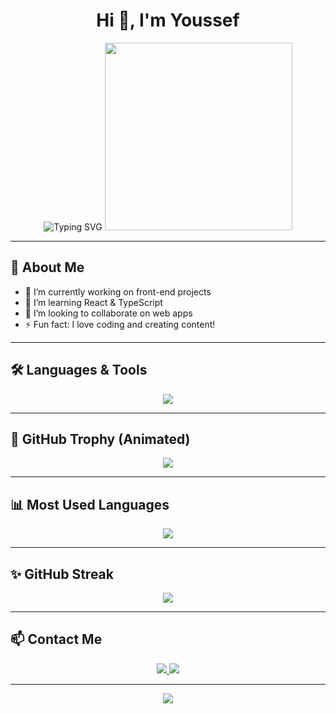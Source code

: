 <div align="center">

  <h1>Hi 👋, I'm Youssef</h1>

  <img src="https://readme-typing-svg.herokuapp.com?font=Fira+Code&size=25&pause=1000&color=00C2FF&center=true&vCenter=true&width=500&lines=Front-End+Developer;React+Lover;Self-Taught+Programmer;Learning+Every+Day+🚀" alt="Typing SVG" />

  <img src="https://media.giphy.com/media/26tn33aiTi1jkl6H6/giphy.gif" width="300" />

</div>

---

## 🧠 About Me  
- 🔭 I’m currently working on front-end projects  
- 🌱 I’m learning React & TypeScript  
- 👯 I’m looking to collaborate on web apps  
- ⚡ Fun fact: I love coding and creating content!

---

## 🛠️ Languages & Tools

<p align="center">
  <img src="https://skillicons.dev/icons?i=html,css,js,react,tailwind,bootstrap,github,vscode,git" />
</p>

---

## 🌟 GitHub Trophy (Animated)

<p align="center">
  <img src="https://github-profile-trophy.vercel.app/?username=Youssef1234&theme=algolia&no-frame=true&row=1&column=6&animate=true" />
</p>

---

## 📊 Most Used Languages

<p align="center">
  <img src="https://github-readme-stats.vercel.app/api/top-langs/?username=Youssef1234&layout=compact&theme=tokyonight&langs_count=8&hide_border=true" />
</p>

---

## ✨ GitHub Streak

<p align="center">
  <img src="https://streak-stats.demolab.com?user=Youssef1234&theme=tokyonight&hide_border=true&date_format=j%20M%5B%20Y%5D" />
</p>

---

## 📫 Contact Me

<p align="center">
  <a href="mailto:youssef@email.com">
    <img src="https://img.shields.io/badge/Gmail-D14836?style=for-the-badge&logo=gmail&logoColor=white" />
  </a>
  <a href="https://www.linkedin.com/in/youssef-linkedin/">
    <img src="https://img.shields.io/badge/LinkedIn-0077B5?style=for-the-badge&logo=linkedin&logoColor=white" />
  </a>
</p>

---

<p align="center">
  <img src="https://readme-typing-svg.demolab.com?font=Fira+Code&weight=500&size=20&pause=1000&color=F700FF&center=true&vCenter=true&width=450&lines=Thanks+for+visiting+my+profile!;Follow+me+for+more+updates+✨" />
</p>
